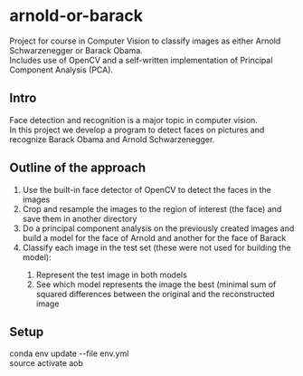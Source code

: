 # arnold-or-barack
Project for course in Computer Vision to classify images as either Arnold Schwarzenegger or Barack Obama.  
Includes use of OpenCV and a self-written implementation of Principal Component Analysis (PCA).

## Intro
Face detection and recognition is a major topic in computer vision.  
In this project we develop a program to detect faces on pictures and recognize Barack Obama and Arnold Schwarzenegger.

## Outline of the approach
<ol>
<li>Use the built-in face detector of OpenCV to detect the faces in the images</li>
<li>Crop and resample the images to the region of interest (the face) and save them in another directory</li>
<li>Do a principal component analysis on the previously created images and build a model for 
the face of Arnold and another for the face of Barack</li>
<li>Classify each image in the test set (these were not used for building the model):</li>
  <ol>
  <li>Represent the test image in both models</li>
  <li>See which model represents the image the best (minimal sum of squared differences between
  the original and the reconstructed image</li>
  </ol>
</ol>

## Setup
conda env update --file env.yml  
source activate aob